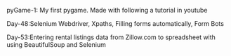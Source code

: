 pyGame-1: My first pygame. Made with following a tutorial in youtube

Day-48:Selenium Webdriver, Xpaths, Filling forms automatically, Form Bots

Day-53:Entering rental listings data from Zillow.com to spreadsheet with using BeautifulSoup and Selenium
